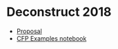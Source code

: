 # Deconstruct 2018
- [Proposal](https://rawgit.com/rrherr/deconstruct-2018/master/proposal.html)
- [CFP Examples notebook](https://nbviewer.jupyter.org/github/rrherr/deconstruct-2018/blob/master/CFP%20Examples.ipynb)
